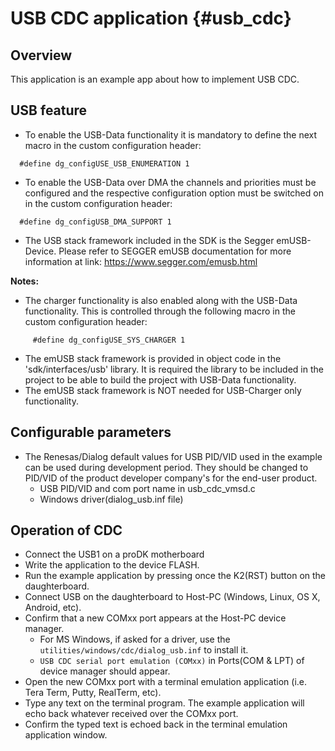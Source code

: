 USB CDC application {#usb_cdc}
======================================================================
## Overview
This application is an example app about how to implement USB CDC.

## USB feature

- To enable the USB-Data functionality it is mandatory to define the next macro in the custom configuration header:
~~~{.c}
  #define dg_configUSE_USB_ENUMERATION 1
~~~
- To enable the USB-Data over DMA the channels and priorities must be configured and the respective configuration option must be switched on in the custom configuration header:
~~~{.c}
  #define dg_configUSB_DMA_SUPPORT 1
~~~
- The USB stack framework included in the SDK is the Segger emUSB-Device.
  Please refer to SEGGER emUSB documentation for more information at link:
  https://www.segger.com/emusb.html

**Notes:**

   - The charger functionality is also enabled along with the USB-Data functionality.
     This is controlled through the following macro in the custom configuration header:
~~~{.c}
     #define dg_configUSE_SYS_CHARGER 1
~~~
   - The emUSB stack framework is provided in object code in the 'sdk/interfaces/usb' library.
     It is required the library to be included in the project to be able to build the project with USB-Data functionality.
   - The emUSB stack framework is NOT needed for USB-Charger only functionality.

## Configurable parameters

- The Renesas/Dialog default values for USB PID/VID used in the example can be used during development period.
  They should be changed to PID/VID of the product developer company's for the end-user product.
  - USB PID/VID and com port name in usb_cdc_vmsd.c
  - Windows driver(dialog_usb.inf file)

## Operation of CDC

- Connect the USB1 on a proDK motherboard
- Write the application to the device FLASH.
- Run the example application by pressing once the K2(RST) button on the daughterboard.
- Connect USB on the daughterboard to Host-PC (Windows, Linux, OS X, Android, etc).
- Confirm that a new COMxx port appears at the Host-PC device manager.
	* For MS Windows, if asked for a driver, use the `utilities/windows/cdc/dialog_usb.inf` to install it.
	* `USB CDC serial port emulation (COMxx)` in Ports(COM & LPT) of device manager should appear.
- Open the new COMxx port with a terminal emulation application (i.e. Tera Term, Putty, RealTerm, etc).
- Type any text on the terminal program. The example application will echo back whatever received over the COMxx port.
- Confirm the typed text is echoed back in the terminal emulation application window.


